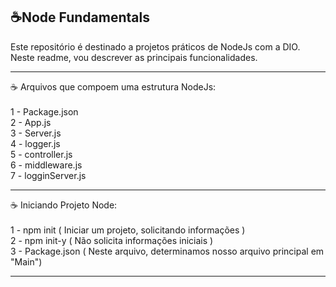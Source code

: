 ☕Node Fundamentals
-----------------------------------------------------------

Este repositório é destinado a projetos práticos de NodeJs com a DIO.<br>
Neste readme, vou descrever as principais funcionalidades.

-----------------------------------------------------------

☕ Arquivos que compoem uma estrutura NodeJs:<br><br>
1 - Package.json<br>
2 - App.js<br>
3 - Server.js<br>
4 - logger.js<br>
5 - controller.js<br>
6 - middleware.js<br>
7 - logginServer.js<br>

-----------------------------------------------------------

☕ Iniciando Projeto Node:<br><br>
1 - npm init ( Iniciar um projeto, solicitando informações )<br>
2 - npm init-y ( Não solicita informações iniciais )<br>
3 - Package.json ( Neste arquivo, determinamos nosso arquivo principal em "Main")

-----------------------------------------------------------
